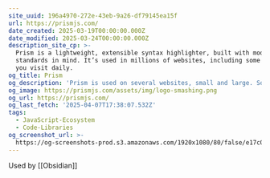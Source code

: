 ```yaml
---
site_uuid: 196a4970-272e-43eb-9a26-df79145ea15f
url: https://prismjs.com/
date_created: 2025-03-19T00:00:00.000Z
date_modified: 2025-03-24T00:00:00.000Z
description_site_cp: >-
  Prism is a lightweight, extensible syntax highlighter, built with modern web
  standards in mind. It’s used in millions of websites, including some of those
  you visit daily.
og_title: Prism
og_description: 'Prism is used on several websites, small and large. Some of them are:'
og_image: https://prismjs.com/assets/img/logo-smashing.png
og_url: https://prismjs.com/
og_last_fetch: '2025-04-07T17:38:07.532Z'
tags:
  - JavaScript-Ecosystem
  - Code-Libraries
og_screenshot_url: >-
  https://og-screenshots-prod.s3.amazonaws.com/1920x1080/80/false/e17c0329eb0f60986269844c4f5e2ff1de0225f97a5df1084f48b33ec180cb14.jpeg
---
```


Used by [[Obsidian]]

